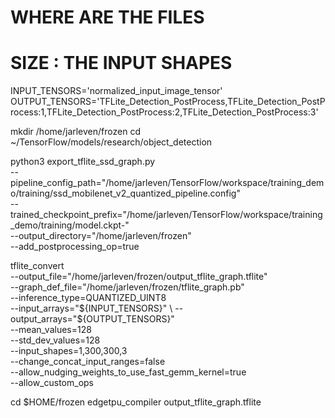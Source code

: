 

# WHERE ARE THE FILES

# SIZE : THE INPUT SHAPES

INPUT_TENSORS='normalized_input_image_tensor'
OUTPUT_TENSORS='TFLite_Detection_PostProcess,TFLite_Detection_PostProcess:1,TFLite_Detection_PostProcess:2,TFLite_Detection_PostProcess:3'


mkdir /home/jarleven/frozen
cd ~/TensorFlow/models/research/object_detection



python3 export_tflite_ssd_graph.py \
  --pipeline_config_path="/home/jarleven/TensorFlow/workspace/training_demo/training/ssd_mobilenet_v2_quantized_pipeline.config" \
  --trained_checkpoint_prefix="/home/jarleven/TensorFlow/workspace/training_demo/training/model.ckpt-" \
  --output_directory="/home/jarleven/frozen" \
  --add_postprocessing_op=true
  

tflite_convert \
  --output_file="/home/jarleven/frozen/output_tflite_graph.tflite" \
  --graph_def_file="/home/jarleven/frozen/tflite_graph.pb" \
  --inference_type=QUANTIZED_UINT8 \
  --input_arrays="${INPUT_TENSORS}" \
  --output_arrays="${OUTPUT_TENSORS}" \
  --mean_values=128 \
  --std_dev_values=128 \
  --input_shapes=1,300,300,3 \
  --change_concat_input_ranges=false \
  --allow_nudging_weights_to_use_fast_gemm_kernel=true \
  --allow_custom_ops
  
  
  
 

cd $HOME/frozen
edgetpu_compiler output_tflite_graph.tflite